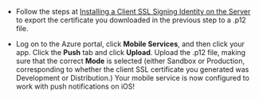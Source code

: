 
* Follow the steps at [Installing a Client SSL Signing Identity on the Server](https://developer.apple.com/library/ios/documentation/IDEs/Conceptual/AppDistributionGuide/ConfiguringPushNotifications/ConfiguringPushNotifications.html#//apple_ref/doc/uid/TP40012582-CH32-SW15) to export the certificate you downloaded in the previous step to a .p12 file.

* Log on to the Azure portal, click **Mobile Services**, and then click your app. Click the **Push** tab and click **Upload**. Upload the .p12 file, making sure that the correct **Mode** is selected (either Sandbox or Production, corresponding to whether the client SSL certificate you generated was Development or Distribution.) Your mobile service is now configured to work with push notifications on iOS!
